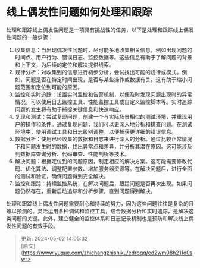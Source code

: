 # 线上偶发性问题如何处理和跟踪

处理和跟踪线上偶发性问题是一项具有挑战性的任务，以下是处理和跟踪线上偶发性问题的一般步骤：

1. 收集信息：当出现偶发性问题时，尽可能多地收集相关信息，例如出现问题的时间点、用户行为、错误日志、监控数据等。这些信息有助于了解问题的背景和上下文，为后续的定位和解决提供线索。
2. 规律分析：对收集到的信息进行初步分析，尝试找出可能的规律或模式。例如，问题是否在特定时间出现，是否与某些操作或数据有关。这有助于缩小问题范围和定位到可能的原因。
3. 监控和实时追踪：设置实时监控和告警机制，以便及时发现问题出现时的异常情况。可以使用日志监控工具、性能监控工具或自定义监控脚本等。实时追踪问题的发生将有助于捕捉关键信息和快速响应。
4. 复现和测试：尝试复现问题，创建一个与实际场景相似的测试环境，并重现用户的操作和条件。通过复现问题，我们可以更深入地分析和排查问题。在测试环境中，使用调试工具和日志级别调整，以便捕获更详细的错误信息。
5. 数据分析：使用已经收集的数据和日志来进行深入的分析。通过比较正常情况下和问题发生时的数据，找出异常点和差异，并分析其潜在原因。这可能涉及到数据库查询分析、代码审查、性能剖析等技术。
6. 解决问题：根据定位到的问题原因，制定相应的解决方案。这可能需要修改代码、优化算法、调整配置参数、增加服务器资源等。在解决问题后，进行全面的测试和验证，确保问题得到完全解决。
7. 监控和跟踪：持续监控系统，在解决问题后，跟踪问题是否再次出现。如果问题仍然存在，重新启动追踪和分析步骤，直到问题得到解决。

处理和跟踪线上偶发性问题需要耐心和持续的努力，因为这些问题往往是复杂的且难以预测的。灵活运用各种调试和监控工具，结合数据分析和实时追踪，是解决这类问题的关键。此外，建立健全的监控体系和日志记录机制也是预防和解决线上偶发性问题的有效手段。



> 更新: 2024-05-02 14:05:32  
> [原文](https://www.yuque.com/zhichangzhishiku/edrbqg/ed2wm08h211o0swr>